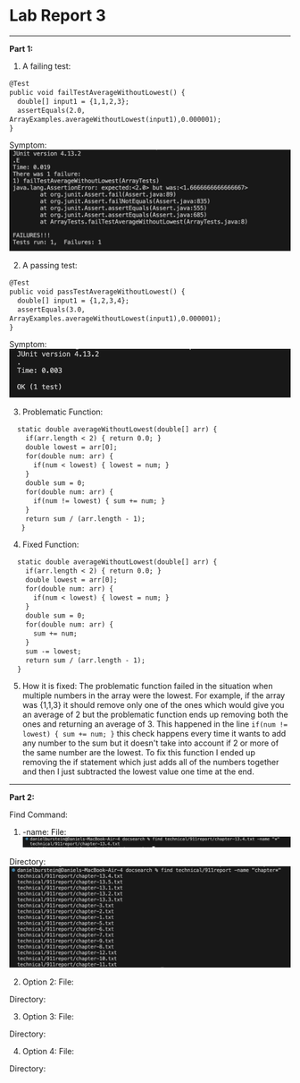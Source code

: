 # Lab Report 3

---
**Part 1:**

1. A failing test:
  ~~~
  @Test
  public void failTestAverageWithoutLowest() {
    double[] input1 = {1,1,2,3};
    assertEquals(2.0, ArrayExamples.averageWithoutLowest(input1),0.000001);
  }
  ~~~
  Symptom:
![Image](FailurSymptom.png)

2. A passing test:
  ~~~
  @Test
  public void passTestAverageWithoutLowest() {
    double[] input1 = {1,2,3,4};
    assertEquals(3.0, ArrayExamples.averageWithoutLowest(input1),0.000001);
  }
  ~~~
  Symptom:
  ![Image](PassSymptom.png)

3. Problematic Function:
  ~~~
    static double averageWithoutLowest(double[] arr) {
      if(arr.length < 2) { return 0.0; }
      double lowest = arr[0];
      for(double num: arr) {
        if(num < lowest) { lowest = num; }
      }
      double sum = 0;
      for(double num: arr) {
        if(num != lowest) { sum += num; }
      }
      return sum / (arr.length - 1);
     }
  ~~~
4. Fixed Function:
  ~~~
    static double averageWithoutLowest(double[] arr) {
      if(arr.length < 2) { return 0.0; }
      double lowest = arr[0];
      for(double num: arr) {
        if(num < lowest) { lowest = num; }
      }
      double sum = 0;
      for(double num: arr) {
        sum += num; 
      }
      sum -= lowest;
      return sum / (arr.length - 1);
    }
  ~~~
5. How it is fixed:
The problematic function failed in the situation when multiple numbers in the array were the lowest. For example, if the array was {1,1,3} it should remove only one of the ones which would give you an average of 2 but the problematic function ends up removing both the ones and returning an average of 3. This happened in the line `if(num != lowest) { sum += num; }` this check happens every time it wants to add any number to the sum but it doesn't take into account if 2 or more of the same number are the lowest. To fix this function I ended up removing the if statement which just adds all of the numbers together and then I just subtracted the lowest value one time at the end.

---
**Part 2:**

Find Command:

1. -name:
  File:
  ![Image](nameOnFile.png)

  Directory:
  ![Image](nameOnDirectory.png)

2. Option 2:
  File:

  Directory:

3. Option 3:
  File:

  Directory:

4. Option 4:
  File:

  Directory:

